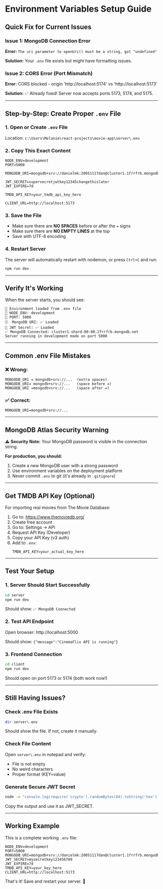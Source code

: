 # Environment Variables Setup Guide

## Quick Fix for Current Issues

### Issue 1: MongoDB Connection Error
**Error:** `The uri parameter to openUri() must be a string, got "undefined"`

**Solution:** Your `.env` file exists but might have formatting issues.

### Issue 2: CORS Error (Port Mismatch)
**Error:** CORS blocked - origin 'http://localhost:5174' vs 'http://localhost:5173'

**Solution:** ✅ Already fixed! Server now accepts ports 5173, 5174, and 5175.

---

## Step-by-Step: Create Proper `.env` File

### 1. Open or Create `.env` File
Location: `c:\Users\Melanie\react-projects\movie-app\server\.env`

### 2. Copy This Exact Content

```env
NODE_ENV=development
PORT=5000

MONGODB_URI=mongodb+srv://danielmk:20051117dan@cluster1.1frrfrb.mongodb.net/cinemaflix

JWT_SECRET=supersecretjwtkey12345changethislater
JWT_EXPIRE=7d

TMDB_API_KEY=your_tmdb_api_key_here

CLIENT_URL=http://localhost:5173
```

### 3. Save the File
- Make sure there are **NO SPACES** before or after the `=` signs
- Make sure there are **NO EMPTY LINES** at the top
- Save with UTF-8 encoding

### 4. Restart Server
The server will automatically restart with nodemon, or press `Ctrl+C` and run:
```bash
npm run dev
```

---

## Verify It's Working

When the server starts, you should see:
```
🔧 Environment loaded from .env file
📍 NODE_ENV: development
🔌 PORT: 5000
🗄️  MongoDB URI: ✅ Loaded
🔑 JWT Secret: ✅ Loaded
✅ MongoDB Connected: cluster1-shard-00-00.1frrfrb.mongodb.net
Server running in development mode on port 5000
```

---

## Common .env File Mistakes

### ❌ Wrong:
```env
MONGODB_URI = mongodb+srv://...  (extra spaces)
MONGODB_URI= mongodb+srv://...   (space before =)
MONGODB_URI =mongodb+srv://...   (space after =)
```

### ✅ Correct:
```env
MONGODB_URI=mongodb+srv://...
```

---

## MongoDB Atlas Security Warning

⚠️ **Security Note:** Your MongoDB password is visible in the connection string.

**For production, you should:**
1. Create a new MongoDB user with a strong password
2. Use environment variables on the deployment platform
3. Never commit `.env` to git (it's already in `.gitignore`)

---

## Get TMDB API Key (Optional)

For importing real movies from The Movie Database:

1. Go to: https://www.themoviedb.org/
2. Create free account
3. Go to: Settings → API
4. Request API Key (Developer)
5. Copy your API Key (v3 auth)
6. Add to `.env`:
   ```env
   TMDB_API_KEY=your_actual_key_here
   ```

---

## Test Your Setup

### 1. Server Should Start Successfully
```bash
cd server
npm run dev
```

Should show: `✅ MongoDB Connected`

### 2. Test API Endpoint
Open browser: http://localhost:5000

Should show: `{"message":"CinemaFlix API is running"}`

### 3. Frontend Connection
```bash
cd client
npm run dev
```

Should open on port 5173 or 5174 (both work now!)

---

## Still Having Issues?

### Check .env File Exists
```bash
dir server\.env
```

Should show the file. If not, create it manually.

### Check File Content
Open `server\.env` in notepad and verify:
- File is not empty
- No weird characters
- Proper format (KEY=value)

### Generate Secure JWT Secret
```bash
node -e "console.log(require('crypto').randomBytes(64).toString('hex'))"
```

Copy the output and use it as JWT_SECRET.

---

## Working Example

This is a complete working `.env` file:

```env
NODE_ENV=development
PORT=5000
MONGODB_URI=mongodb+srv://danielmk:20051117dan@cluster1.1frrfrb.mongodb.net/cinemaflix
JWT_SECRET=mysecretkey123456789
JWT_EXPIRE=7d
TMDB_API_KEY=your_key_here
CLIENT_URL=http://localhost:5173
```

That's it! Save and restart your server. 🚀
